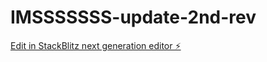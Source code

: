 # IMSSSSSSS-update-2nd-rev

[Edit in StackBlitz next generation editor ⚡️](https://stackblitz.com/~/github.com/toprmrproducer/IMSSSSSSS-update-2nd-rev)